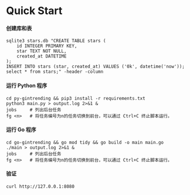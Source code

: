 
# Quick Start

#### 创建库和表
```
sqlite3 stars.db "CREATE TABLE stars (
    id INTEGER PRIMARY KEY,
    star TEXT NOT NULL,
    created_at DATETIME
); 
INSERT INTO stars (star, created_at) VALUES ('0k', datetime('now'));
select * from stars;" -header -column
```


#### 运行 Python 程序
```
cd py-gintrending && pip3 install -r requirements.txt
python3 main.py > output.log 2>&1 &
jobs     # 列出后台任务
fg <n>   # 将任务编号为n的任务切换到前台，可以通过 Ctrl+C 终止脚本运行。
```


#### 运行 Go 程序
```
cd go-gintrending && go mod tidy && go build -o main main.go
./main > output.log 2>&1 &
jobs     # 列出后台任务
fg <n>   # 将任务编号为n的任务切换到前台，可以通过 Ctrl+C 终止脚本运行。
```



#### 验证
```
curl http://127.0.0.1:8080
```